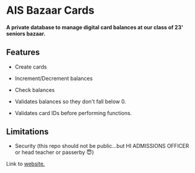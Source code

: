 # AIS Bazaar Cards
#### A private database to manage digital card balances at our class of 23' seniors bazaar.


## Features

- Create cards
- Increment/Decrement balances
- Check balances

- Validates balances so they don't fall below 0.
- Validates card IDs before performing functions.

## Limitations

- Security (this repo should not be public...but HI ADMISSIONS OFFICER or head teacher or passerby 😇)

Link to [website.](https://bazaarcards23.web.app/)
